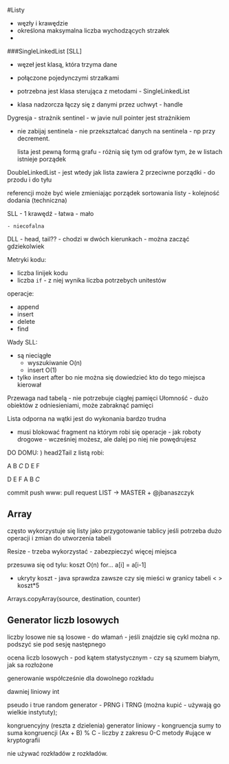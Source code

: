 #Listy

- węzły i krawędzie
- określona maksymalna liczba wychodzących strzałek
-

###SingleLinkedList [SLL]

- węzeł jest klasą, która trzyma dane
- połączone pojedynczymi strzałkami

- potrzebna jest klasa sterująca z metodami - SingleLinkedList
- klasa nadzorcza łączy się z danymi przez uchwyt - handle

Dygresja - strażnik sentinel - w javie null pointer jest strażnikiem

- nie zabijaj sentinela - nie przekształcać danych na sentinela - np przy decrement.


    lista jest pewną formą grafu - różnią się tym od grafów tym, że w listach istnieje porządek
    
DoubleLinkedList - jest wtedy jak lista zawiera 2 przeciwne porządki - do przodu i do tyłu

referencji może być wiele zmieniając porządek sortowania listy - kolejność dodania (techniczna) 

SLL - 1 krawędź
    - łatwa
    - mało 

    - niecofalna
    
DLL - head, tail??
    - chodzi w dwóch kierunkach
    - można zacząć gdziekolwiek   
 
 
 Metryki kodu:
 - liczba linijek kodu
 - liczba `if` - z niej wynika liczba potrzebych unitestów
 
 operacje:
- append
- insert
- delete
- find
    
 Wady SLL:
 - są nieciągłe
    - wyszukiwanie O(n)
    - insert O(1)
- tylko insert after bo nie można się dowiedzieć kto do tego miejsca kierował

Przewaga nad tabelą - nie potrzebuje ciągłej pamięci
Ułomność - dużo obiektów z odniesieniami, może zabraknąć pamięci

Lista odporna na wątki jest do wykonania bardzo trudna 
- musi blokować fragment na którym robi się operacje - jak roboty drogowe - wcześniej możesz, ale dalej po niej nie powędrujesz

DO DOMU:
) head2Tail z listą robi:

A B _C_ D E F

D E F A B _C_

commit push
www: pull request LIST -> MASTER + @jbanaszczyk

## Array

często wykorzystuje się listy jako przygotowanie tablicy jeśli potrzeba dużo operacji i zmian do utworzenia tabeli

Resize - trzeba wykorzystać - zabezpieczyć więcej miejsca

przesuwa się od tylu:
koszt O(n) for... 
a[i] = a[i-1]
+ ukryty koszt - java sprawdza zawsze czy się mieści w granicy tabeli < > koszt*5

Arrays.copyArray(source, destination, counter)


## Generator liczb losowych

liczby losowe nie są losowe - do włamań - jeśli znajdzie się cykl można np. podszyć sie pod sesję następnego

ocena liczb losowych - pod kątem statystycznym - czy są szumem białym, jak sa rozłożone

generowanie współcześnie dla dowolnego rozkładu

dawniej liniowy int

pseudo i true random generator - PRNG i TRNG (można kupić - używają go wielkie instytuty);

kongruencyjny (reszta z dzielenia) generator liniowy - kongruencja sumy to suma kongruencji
(Ax + B) % C - liczby z zakresu 0-C
metody #ujące w kryptografii

nie używać rozkładów z rozkładów.

